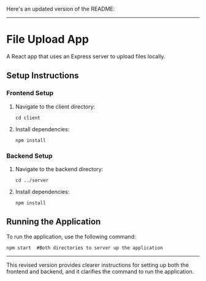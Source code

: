 Here's an updated version of the README:

---

# File Upload App

A React app that uses an Express server to upload files locally.

## Setup Instructions

### Frontend Setup

1. Navigate to the client directory:
   ```
   cd client
   ```

2. Install dependencies:
   ```
   npm install
   ```

### Backend Setup

1. Navigate to the backend directory:
   ```
   cd ../server
   ```

2. Install dependencies:
   ```
   npm install
   ```

## Running the Application

To run the application, use the following command:
```
npm start  #Both directories to server up the application
```


---

This revised version provides clearer instructions for setting up both the frontend and backend, and it clarifies the command to run the application.